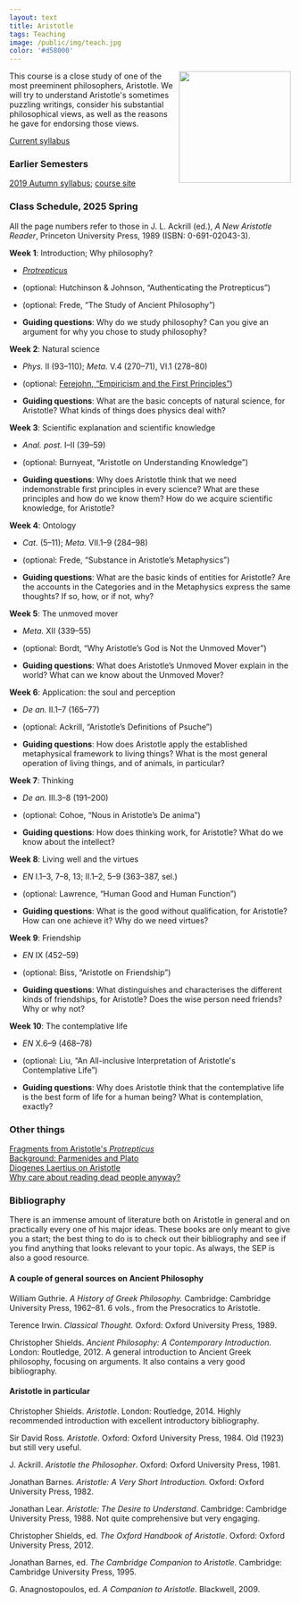 ```yaml
---
layout: text
title: Aristotle
tags: Teaching
image: /public/img/teach.jpg
color: '#d58000'
---
```


<img class="img-single" align="right" src="/public/img/arist.jpg" width="200">

This course is a close study of one of the most preeminent philosophers, Aristotle. We will try to understand Aristotle's sometimes puzzling writings, consider his substantial philosophical views, as well as the reasons he gave for endorsing those views.


<a href="http://zitavtoth.com/2_teaching/Arist/2025/Arist2025S.pdf">Current syllabus</a>



### Earlier Semesters

<a href="http://zitavtoth.com/2_teaching/Arist/2019/Arist2019F.pdf">2019 Autumn syllabus</a>; <a href="http://zitavtoth.com/2_teaching/Arist/2019/Aristotle2019">course site </a><br>


<!--### Assignments, 2025 Spring
-->


### Class Schedule, 2025 Spring

All the page numbers refer to those in J. L. Ackrill (ed.), *A New Aristotle
Reader*, Princeton University Press, 1989 (ISBN: 0-691-02043-3).

__Week 1__: Introduction; Why philosophy?
- <a href="http://zitavtoth.com/2_teaching/Arist/2019/Protrepticus.pdf">*Protrepticus*</a>
- (optional: Hutchinson & Johnson, “Authenticating the Protrepticus”) 
- (optional: Frede, “The Study of Ancient Philosophy”)

- __Guiding questions__: Why do we study philosophy? Can you give an argument for why you chose to study philosophy?

__Week 2__: Natural science 
- *Phys.* II (93–110); *Meta.* V.4 (270–71), VI.1 (278–80)
- (optional: <a href="https://philpapers.org/rec/FEREAT-11" target="_blank">Ferejohn, “Empiricism and the First Principles”</a>)

- __Guiding questions__: What are the basic concepts of natural science, for Aristotle? What kinds of things does physics deal with?

__Week 3__: Scientific explanation and scientific knowledge
- *Anal. post.* I–II (39–59)
- (optional: Burnyeat, “Aristotle on Understanding Knowledge”)

- __Guiding questions__: Why does Aristotle think that we need indemonstrable first principles in every science? What are these principles and how do we know them?
How do we acquire scientific knowledge, for Aristotle?

__Week 4__: Ontology 
- *Cat.* (5–11); *Meta.* VII.1–9 (284–98)
- (optional: Frede, “Substance in Aristotle’s Metaphysics”)

- __Guiding questions__: What are the basic kinds of entities for Aristotle? Are the accounts in the Categories and in the Metaphysics express the same thoughts? If so, how, or if not, why?

__Week 5__: The unmoved mover 
- *Meta.* XII (339–55)
- (optional: Bordt, “Why Aristotle’s God is Not the Unmoved Mover”)

- __Guiding questions__: What does Aristotle’s Unmoved Mover explain in the world? What can we know about the Unmoved Mover?

__Week 6__: Application: the soul and perception
- *De an.* II.1–7 (165–77)
- (optional: Ackrill, “Aristotle’s Definitions of Psuche”)

- __Guiding questions__: How does Aristotle apply the established metaphysical framework to living things? What is the most general operation of living things, and of animals, in particular?

__Week 7__: Thinking 
- *De an.* III.3–8 (191–200)
- (optional: Cohoe, “Nous in Aristotle’s De anima”)

- __Guiding questions__: How does thinking work, for Aristotle? What do we know about the intellect?

__Week 8__: Living well and the virtues 
- *EN* I.1–3, 7–8, 13; II.1–2, 5–9 (363–387, sel.)
- (optional: Lawrence, “Human Good and Human Function”)

- __Guiding questions__: What is the good without qualification, for Aristotle? How can one achieve it? Why do we need virtues?

__Week 9__: Friendship 
- *EN* IX (452–59)
- (optional: Biss, “Aristotle on Friendship”)

- __Guiding questions__: What distinguishes and characterises the different kinds of friendships, for Aristotle? Does the wise person need friends? Why or why not?

__Week 10__: The contemplative life 
- *EN* X.6–9 (468–78)
- (optional: Liu, “An All-inclusive Interpretation of Aristotle's Contemplative Life”)

- __Guiding questions__: Why does Aristotle think that the contemplative life is the best form of life for a human being? What is contemplation, exactly?


### Other things

<a href="http://zitavtoth.com/2_teaching/Arist/2019/Protrepticus.pdf">Fragments from Aristotle's *Protrepticus*</a><br>
<a href="http://zitavtoth.com/2_teaching/Arist/2019/Background.pdf">Background: Parmenides and Plato</a><br>
<a href="http://zitavtoth.com/2_teaching/Arist/2019/DL_Arist.pdf">Diogenes Laertius on Aristotle</a><br>
<a href="http://learning.hccs.edu/faculty/christina.hemati/phil1301/readings/lewis-on-the-reading-of-old-books/view" target="_blank">Why care about reading dead people anyway?</a>


### Bibliography

There is an immense amount of literature both on Aristotle in general and on practically every one of his major ideas. These books are only meant to give you a start; the best thing to do is to check out their bibliography and see if you find anything that looks relevant to your topic. As always, the SEP is also a good resource.



#### A couple of general sources on Ancient Philosophy

William Guthrie. _A History of Greek Philosophy._ Cambridge: Cambridge University Press, 1962–81. 6 vols., from the Presocratics to Aristotle.

Terence Irwin. _Classical Thought._ Oxford: Oxford University Press, 1989.

Christopher Shields. *Ancient Philosophy: A Contemporary Introduction.* London: Routledge, 2012. A general introduction to Ancient Greek philosophy, focusing on arguments. It also contains a very good bibliography.


#### Aristotle in particular

Christopher Shields. _Aristotle_.  London: Routledge, 2014. Highly recommended introduction with excellent introductory bibliography.

Sir David Ross. _Aristotle_. Oxford: Oxford University Press, 1984. Old (1923) but still very useful.

J. Ackrill. _Aristotle the Philosopher_. Oxford: Oxford University Press, 1981.

Jonathan Barnes. _Aristotle: A Very Short Introduction._ Oxford: Oxford University Press, 1982.

Jonathan Lear. _Aristotle: The Desire to Understand_. Cambridge: Cambridge University Press, 1988. Not quite comprehensive but very engaging.

Christopher Shields, ed. _The Oxford Handbook of Aristotle_. Oxford: Oxford University Press, 2012.

Jonathan Barnes, ed. _The Cambridge Companion to Aristotle_. Cambridge: Cambridge University Press, 1995.

G. Anagnostopoulos, ed. _A Companion to Aristotle_. Blackwell, 2009.
